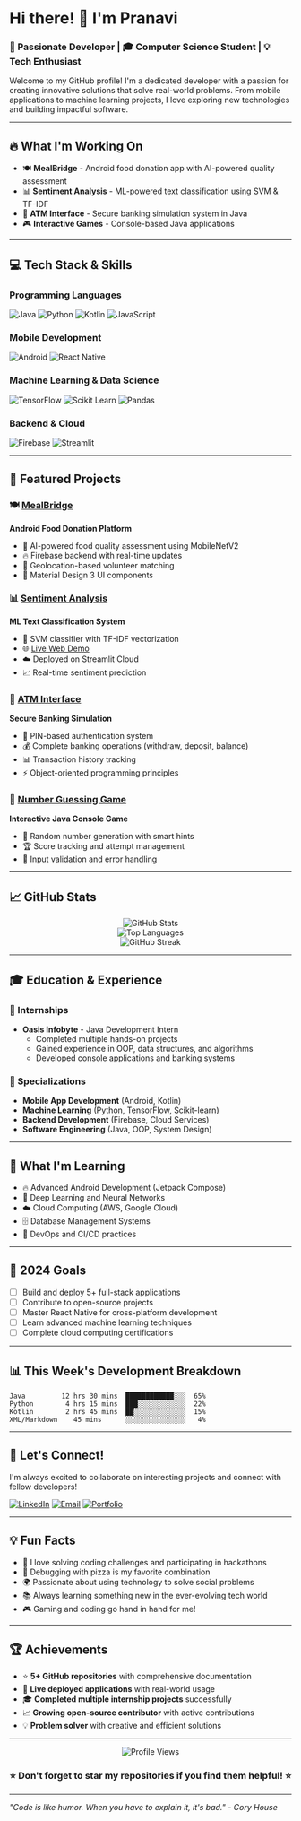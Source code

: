# Hi there! 👋 I'm Pranavi

### 🚀 Passionate Developer | 🎓 Computer Science Student | 💡 Tech Enthusiast

Welcome to my GitHub profile! I'm a dedicated developer with a passion for creating innovative solutions that solve real-world problems. From mobile applications to machine learning projects, I love exploring new technologies and building impactful software.

---

## 🔥 What I'm Working On

- 🍽️ **MealBridge** - Android food donation app with AI-powered quality assessment
- 📊 **Sentiment Analysis** - ML-powered text classification using SVM & TF-IDF
- 🏧 **ATM Interface** - Secure banking simulation system in Java
- 🎮 **Interactive Games** - Console-based Java applications

---

## 💻 Tech Stack & Skills

### Programming Languages
![Java](https://img.shields.io/badge/Java-ED8B00?style=for-the-badge&logo=java&logoColor=white)
![Python](https://img.shields.io/badge/Python-3776AB?style=for-the-badge&logo=python&logoColor=white)
![Kotlin](https://img.shields.io/badge/Kotlin-7F52FF?style=for-the-badge&logo=kotlin&logoColor=white)
![JavaScript](https://img.shields.io/badge/JavaScript-F7DF1E?style=for-the-badge&logo=javascript&logoColor=black)

### Mobile Development
![Android](https://img.shields.io/badge/Android-3DDC84?style=for-the-badge&logo=android&logoColor=white)
![React Native](https://img.shields.io/badge/React_Native-20232A?style=for-the-badge&logo=react&logoColor=61DAFB)

### Machine Learning & Data Science
![TensorFlow](https://img.shields.io/badge/TensorFlow-FF6F00?style=for-the-badge&logo=tensorflow&logoColor=white)
![Scikit Learn](https://img.shields.io/badge/scikit--learn-F7931E?style=for-the-badge&logo=scikit-learn&logoColor=white)
![Pandas](https://img.shields.io/badge/pandas-150458?style=for-the-badge&logo=pandas&logoColor=white)

### Backend & Cloud
![Firebase](https://img.shields.io/badge/Firebase-FFCA28?style=for-the-badge&logo=firebase&logoColor=black)
![Streamlit](https://img.shields.io/badge/Streamlit-FF4B4B?style=for-the-badge&logo=streamlit&logoColor=white)

---

## 🌟 Featured Projects

### 🍽️ [MealBridge](https://github.com/Pranavi1609/MealBridge)
**Android Food Donation Platform**
- 🤖 AI-powered food quality assessment using MobileNetV2
- 🔥 Firebase backend with real-time updates
- 📍 Geolocation-based volunteer matching
- 🎨 Material Design 3 UI components

### 📊 [Sentiment Analysis](https://github.com/Pranavi1609/Sentiment_Analysis)
**ML Text Classification System**
- 🧠 SVM classifier with TF-IDF vectorization
- 🌐 [Live Web Demo](https://sentimentanalysis-jr3gnt8dyyjr95wvpgpeyl.streamlit.app/)
- ☁️ Deployed on Streamlit Cloud
- 📈 Real-time sentiment prediction

### 🏧 [ATM Interface](https://github.com/Pranavi1609/oibsip_taskno3)
**Secure Banking Simulation**
- 🔐 PIN-based authentication system
- 💰 Complete banking operations (withdraw, deposit, balance)
- 📊 Transaction history tracking
- ⚡ Object-oriented programming principles

### 🎲 [Number Guessing Game](https://github.com/Pranavi1609/oibsip_taskno2)
**Interactive Java Console Game**
- 🎯 Random number generation with smart hints
- 🏆 Score tracking and attempt management
- 🔄 Input validation and error handling

---

## 📈 GitHub Stats

<div align="center">
  <img src="https://github-readme-stats.vercel.app/api?username=Pranavi1609&show_icons=true&theme=radical" alt="GitHub Stats" />
</div>

<div align="center">
  <img src="https://github-readme-stats.vercel.app/api/top-langs/?username=Pranavi1609&layout=compact&theme=radical" alt="Top Languages" />
</div>

<div align="center">
  <img src="https://github-readme-streak-stats.herokuapp.com/?user=Pranavi1609&theme=radical" alt="GitHub Streak" />
</div>

---

## 🎓 Education & Experience

### 🏢 Internships
- **Oasis Infobyte** - Java Development Intern
  - Completed multiple hands-on projects
  - Gained experience in OOP, data structures, and algorithms
  - Developed console applications and banking systems

### 🎯 Specializations
- **Mobile App Development** (Android, Kotlin)
- **Machine Learning** (Python, TensorFlow, Scikit-learn)
- **Backend Development** (Firebase, Cloud Services)
- **Software Engineering** (Java, OOP, System Design)

---

## 🌱 What I'm Learning

- 🔥 Advanced Android Development (Jetpack Compose)
- 🧠 Deep Learning and Neural Networks
- ☁️ Cloud Computing (AWS, Google Cloud)
- 🗄️ Database Management Systems
- 🚀 DevOps and CI/CD practices

---

## 🎯 2024 Goals

- [ ] Build and deploy 5+ full-stack applications
- [ ] Contribute to open-source projects
- [ ] Master React Native for cross-platform development
- [ ] Learn advanced machine learning techniques
- [ ] Complete cloud computing certifications

---

## 📊 This Week's Development Breakdown

```text
Java         12 hrs 30 mins  ████████████░░░  65%
Python        4 hrs 15 mins  ███░░░░░░░░░░░░  22%
Kotlin        2 hrs 45 mins  ██░░░░░░░░░░░░░  15%
XML/Markdown    45 mins      ░░░░░░░░░░░░░░░   4%
```

---

## 🤝 Let's Connect!

I'm always excited to collaborate on interesting projects and connect with fellow developers!

[![LinkedIn](https://img.shields.io/badge/LinkedIn-0077B5?style=for-the-badge&logo=linkedin&logoColor=white)](https://linkedin.com/in/pranavi1609)
[![Email](https://img.shields.io/badge/Email-D14836?style=for-the-badge&logo=gmail&logoColor=white)](mailto:pranavi.dev@gmail.com)
[![Portfolio](https://img.shields.io/badge/Portfolio-FF5722?style=for-the-badge&logo=google-chrome&logoColor=white)](https://pranavi1609.github.io)

---

## 💡 Fun Facts

- 🎯 I love solving coding challenges and participating in hackathons
- 🍕 Debugging with pizza is my favorite combination
- 🌍 Passionate about using technology to solve social problems
- 📚 Always learning something new in the ever-evolving tech world
- 🎮 Gaming and coding go hand in hand for me!

---

## 🏆 Achievements

- ⭐ **5+ GitHub repositories** with comprehensive documentation
- 🚀 **Live deployed applications** with real-world usage
- 🎓 **Completed multiple internship projects** successfully
- 📈 **Growing open-source contributor** with active contributions
- 💡 **Problem solver** with creative and efficient solutions

---

<div align="center">
  <img src="https://komarev.com/ghpvc/?username=Pranavi1609&color=brightgreen&style=flat-square" alt="Profile Views" />
</div>

<div align="center">
  <h3>⭐ Don't forget to star my repositories if you find them helpful! ⭐</h3>
</div>

---

*"Code is like humor. When you have to explain it, it's bad." - Cory House*
